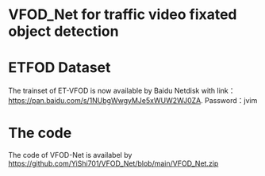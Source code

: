 # VFOD_Net for traffic video fixated object detection

# ETFOD Dataset
The trainset of ET-VFOD is now available by Baidu Netdisk with link：https://pan.baidu.com/s/1NUbgWwgyMJe5xWUW2WJ0ZA. 
Password：jvim 

# The code
The code of VFOD-Net is availabel by https://github.com/YiShi701/VFOD_Net/blob/main/VFOD_Net.zip
